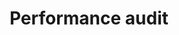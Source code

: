 ---
title: 'Performance audit'
slug: '/performance-audit'
description: 'Find out how you stack up against your competiton, and what steps you can take to make your site faster.'
order: 4
type: 'services'
image: 'performance'
---
